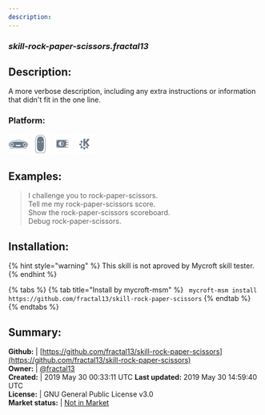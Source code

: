 ```yaml
---
description: 
---
```


### _skill-rock-paper-scissors.fractal13_  
## Description:  
A more verbose description, including any extra instructions or
information that didn't fit in the one line.  
### Platform:  
 ![Mark I](../.gitbook/assets/mark-1-icon.png)  ![Mark II](../.gitbook/assets/mark-2-icon.png)  ![Picroft](../.gitbook/assets/picroft-icon.png)  ![plasmoid](../.gitbook/assets/kde.png)   
  
## Examples:  
> I challenge you to rock-paper-scissors.  
> Tell me my rock-paper-scissors score.  
> Show the rock-paper-scissors scoreboard.  
> Debug rock-paper-scissors.  
  
## Installation:  
{% hint style="warning" %}
This skill is not aproved by Mycroft skill tester.
{% endhint %}
    
{% tabs %}
{% tab title="Install by mycroft-msm" %}
``` mycroft-msm install https://github.com/fractal13/skill-rock-paper-scissors```
{% endtab %}
  {% endtabs %}
    
## Summary:  
**Github:** | [https://github.com/fractal13/skill-rock-paper-scissors](https://github.com/fractal13/skill-rock-paper-scissors)  
**Owner:** | [@fractal13](https://github.com/fractal13)  
**Created:** | 2019 May 30 00:33:11 UTC  **Last updated:** 2019 May 30 14:59:40 UTC  
**License:** | GNU General Public License v3.0  
**Market status:** | [Not in Market](https://market.mycroft.ai/skill/)  
